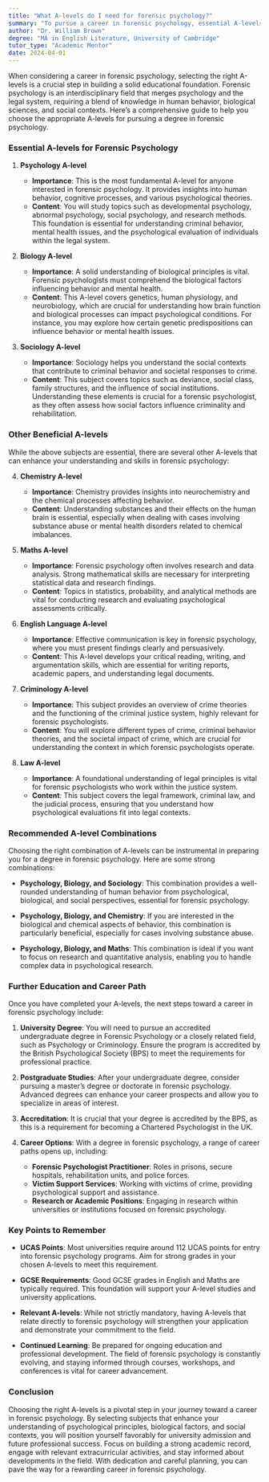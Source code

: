 ```yaml
---
title: "What A-levels do I need for forensic psychology?"
summary: "To pursue a career in forensic psychology, essential A-levels include Psychology for insights into human behavior and relevant sciences for a solid foundation."
author: "Dr. William Brown"
degree: "MA in English Literature, University of Cambridge"
tutor_type: "Academic Mentor"
date: 2024-04-01
---
```


When considering a career in forensic psychology, selecting the right A-levels is a crucial step in building a solid educational foundation. Forensic psychology is an interdisciplinary field that merges psychology and the legal system, requiring a blend of knowledge in human behavior, biological sciences, and social contexts. Here’s a comprehensive guide to help you choose the appropriate A-levels for pursuing a degree in forensic psychology.

### Essential A-levels for Forensic Psychology

1. **Psychology A-level**
   - **Importance**: This is the most fundamental A-level for anyone interested in forensic psychology. It provides insights into human behavior, cognitive processes, and various psychological theories. 
   - **Content**: You will study topics such as developmental psychology, abnormal psychology, social psychology, and research methods. This foundation is essential for understanding criminal behavior, mental health issues, and the psychological evaluation of individuals within the legal system.

2. **Biology A-level**
   - **Importance**: A solid understanding of biological principles is vital. Forensic psychologists must comprehend the biological factors influencing behavior and mental health.
   - **Content**: This A-level covers genetics, human physiology, and neurobiology, which are crucial for understanding how brain function and biological processes can impact psychological conditions. For instance, you may explore how certain genetic predispositions can influence behavior or mental health issues.

3. **Sociology A-level**
   - **Importance**: Sociology helps you understand the social contexts that contribute to criminal behavior and societal responses to crime.
   - **Content**: This subject covers topics such as deviance, social class, family structures, and the influence of social institutions. Understanding these elements is crucial for a forensic psychologist, as they often assess how social factors influence criminality and rehabilitation.

### Other Beneficial A-levels

While the above subjects are essential, there are several other A-levels that can enhance your understanding and skills in forensic psychology:

4. **Chemistry A-level**
   - **Importance**: Chemistry provides insights into neurochemistry and the chemical processes affecting behavior. 
   - **Content**: Understanding substances and their effects on the human brain is essential, especially when dealing with cases involving substance abuse or mental health disorders related to chemical imbalances.

5. **Maths A-level**
   - **Importance**: Forensic psychology often involves research and data analysis. Strong mathematical skills are necessary for interpreting statistical data and research findings.
   - **Content**: Topics in statistics, probability, and analytical methods are vital for conducting research and evaluating psychological assessments critically.

6. **English Language A-level**
   - **Importance**: Effective communication is key in forensic psychology, where you must present findings clearly and persuasively.
   - **Content**: This A-level develops your critical reading, writing, and argumentation skills, which are essential for writing reports, academic papers, and understanding legal documents.

7. **Criminology A-level**
   - **Importance**: This subject provides an overview of crime theories and the functioning of the criminal justice system, highly relevant for forensic psychologists. 
   - **Content**: You will explore different types of crime, criminal behavior theories, and the societal impact of crime, which are crucial for understanding the context in which forensic psychologists operate.

8. **Law A-level**
   - **Importance**: A foundational understanding of legal principles is vital for forensic psychologists who work within the justice system.
   - **Content**: This subject covers the legal framework, criminal law, and the judicial process, ensuring that you understand how psychological evaluations fit into legal contexts.

### Recommended A-level Combinations

Choosing the right combination of A-levels can be instrumental in preparing you for a degree in forensic psychology. Here are some strong combinations:

- **Psychology, Biology, and Sociology**: This combination provides a well-rounded understanding of human behavior from psychological, biological, and social perspectives, essential for forensic psychology.
  
- **Psychology, Biology, and Chemistry**: If you are interested in the biological and chemical aspects of behavior, this combination is particularly beneficial, especially for cases involving substance abuse.

- **Psychology, Biology, and Maths**: This combination is ideal if you want to focus on research and quantitative analysis, enabling you to handle complex data in psychological research.

### Further Education and Career Path

Once you have completed your A-levels, the next steps toward a career in forensic psychology include:

1. **University Degree**: You will need to pursue an accredited undergraduate degree in Forensic Psychology or a closely related field, such as Psychology or Criminology. Ensure the program is accredited by the British Psychological Society (BPS) to meet the requirements for professional practice.

2. **Postgraduate Studies**: After your undergraduate degree, consider pursuing a master’s degree or doctorate in forensic psychology. Advanced degrees can enhance your career prospects and allow you to specialize in areas of interest.

3. **Accreditation**: It is crucial that your degree is accredited by the BPS, as this is a requirement for becoming a Chartered Psychologist in the UK.

4. **Career Options**: With a degree in forensic psychology, a range of career paths opens up, including:
   - **Forensic Psychologist Practitioner**: Roles in prisons, secure hospitals, rehabilitation units, and police forces.
   - **Victim Support Services**: Working with victims of crime, providing psychological support and assistance.
   - **Research or Academic Positions**: Engaging in research within universities or institutions focused on forensic psychology.

### Key Points to Remember

- **UCAS Points**: Most universities require around 112 UCAS points for entry into forensic psychology programs. Aim for strong grades in your chosen A-levels to meet this requirement.
  
- **GCSE Requirements**: Good GCSE grades in English and Maths are typically required. This foundation will support your A-level studies and university applications.

- **Relevant A-levels**: While not strictly mandatory, having A-levels that relate directly to forensic psychology will strengthen your application and demonstrate your commitment to the field.

- **Continued Learning**: Be prepared for ongoing education and professional development. The field of forensic psychology is constantly evolving, and staying informed through courses, workshops, and conferences is vital for career advancement.

### Conclusion

Choosing the right A-levels is a pivotal step in your journey toward a career in forensic psychology. By selecting subjects that enhance your understanding of psychological principles, biological factors, and social contexts, you will position yourself favorably for university admission and future professional success. Focus on building a strong academic record, engage with relevant extracurricular activities, and stay informed about developments in the field. With dedication and careful planning, you can pave the way for a rewarding career in forensic psychology.
    